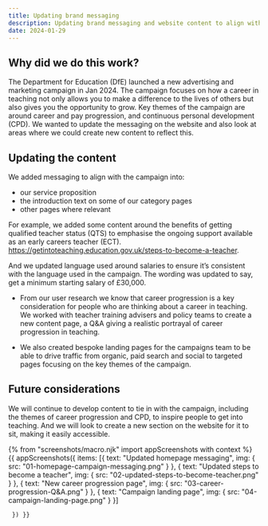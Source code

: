 ```yaml
---
title: Updating brand messaging
description: Updating brand messaging and website content to align with the new creative campaign.
date: 2024-01-29
---
```


## Why did we do this work?

The Department for Education (DfE) launched a new advertising and marketing campaign in Jan 2024. The campaign focuses on how a career in teaching not only allows you to make a difference to the lives of others but also gives you the opportunity to grow. Key themes of the campaign are around career and pay progression, and continuous personal development (CPD). We wanted to update the messaging on the website and also look at areas where we could create new content to reflect this.

## Updating the content

We added messaging to align with the campaign into: 

* our service proposition 
* the introduction text on some of our category pages 
* other pages where relevant 

For example, we added some content around the benefits of getting qualified teacher status (QTS) to emphasise the ongoing support available as an early careers teacher (ECT). https://getintoteaching.education.gov.uk/steps-to-become-a-teacher. 

And we updated language used around salaries to ensure it’s consistent with the language used in the campaign. The wording was updated to say, get a minimum starting salary of £30,000. 

 * From our user research we know that career progression is a key consideration for people who are thinking about a career in teaching. We worked with teacher training advisers and policy teams to create a new content page, a Q&A giving a realistic portrayal of career progression in teaching.  

 * We also created bespoke landing pages for the campaigns team to be able to drive traffic from organic, paid search and social to targeted pages focusing on the key themes of the campaign. 

## Future considerations

We will continue to develop content to tie in with the campaign, including the themes of career progression and CPD, to inspire people to get into teaching. And we will look to create a new section on the website for it to sit, making it easily accessible.

{% from "screenshots/macro.njk" import appScreenshots with context %}
{{ appScreenshots({
  items: [{
      text: "Updated homepage messaging",
      img: { src: "01-homepage-campaign-messaging.png" }
    }, {
      text: "Updated steps to become a teacher",
      img: { src: "02-updated-steps-to-become-teacher.png" }
    }, {
      text: "New career progression page",
      img: { src: "03-career-progression-Q&A.png" }
    }, {
      text: "Campaign landing page",
      img: { src: "04-campaign-landing-page.png" }
     }]

     }) }}